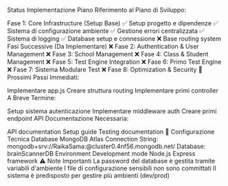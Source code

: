 Status Implementazione Piano
Riferimento al Piano di Sviluppo:

Fase 1: Core Infrastructure (Setup Base)
✅ Setup progetto e dipendenze
✅ Sistema di configurazione ambiente
✅ Gestione errori centralizzata
✅ Sistema di logging
✅ Database setup e connessione
❌ Base routing system
Fasi Successive (Da Implementare)
❌ Fase 2: Authentication & User Management
❌ Fase 3: School Management
❌ Fase 4: Class & Student Management
❌ Fase 5: Test Engine Integration
❌ Fase 6: Primo Test Engine
❌ Fase 7: Sistema Modulare Test
❌ Fase 8: Optimization & Security
📝 Prossimi Passi
Immediati:

Implementare app.js
Creare struttura routing
Implementare primi controller
A Breve Termine:

Setup sistema autenticazione
Implementare middleware auth
Creare primi endpoint API
Documentazione Necessaria:

API documentation
Setup guide
Testing documentation
🔧 Configurazione Tecnica
Database
MongoDB Atlas
Connection String: mongodb+srv://RaikaSama:<password>@cluster0.4nf56.mongodb.net/
Database: brainScannerDB
Environment
Development mode
Node.js
Express framework
⚠️ Note Importanti
La password del database è gestita tramite variabili d'ambiente
I file di configurazione sensibili non sono committati
Il sistema è predisposto per gestire più ambienti (dev/prod)